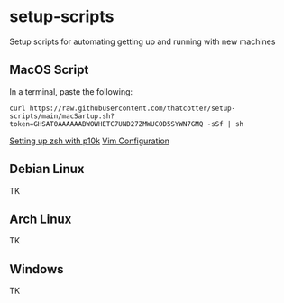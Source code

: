 # setup-scripts
Setup scripts for automating getting up and running with new machines


## MacOS Script
In a terminal, paste the following:
```
curl https://raw.githubusercontent.com/thatcotter/setup-scripts/main/macSartup.sh?token=GHSAT0AAAAAABWOWHETC7UND27ZMWUCOD5SYWN7GMQ -sSf | sh
```

[Setting up zsh with p10k](https://github.com/kasuskasus1/ohmyzsh_powerlevel10k)
[Vim Configuration](https://www.freecodecamp.org/news/vimrc-configuration-guide-customize-your-vim-editor/)

## Debian Linux
TK

## Arch Linux
TK

## Windows
TK
